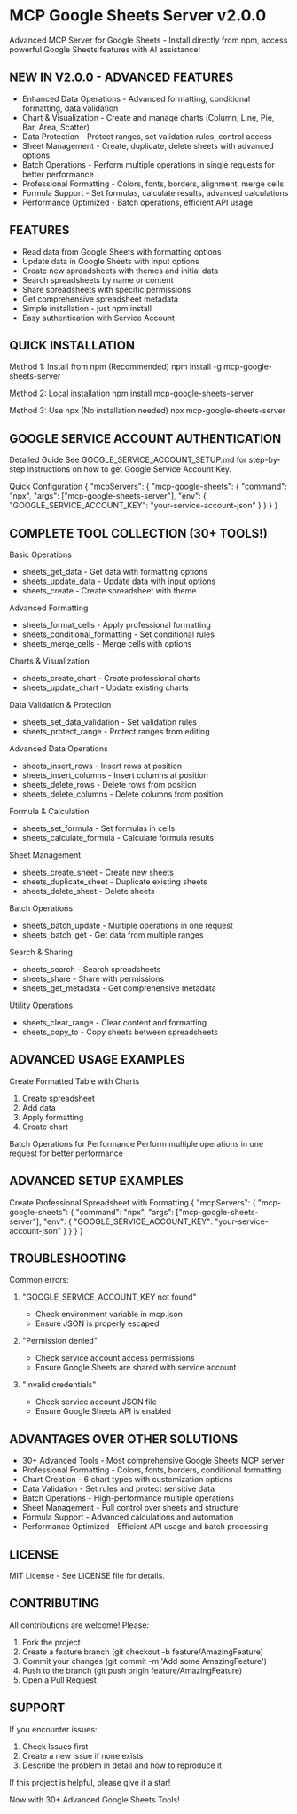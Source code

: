 MCP Google Sheets Server v2.0.0
==============================

Advanced MCP Server for Google Sheets - Install directly from npm, access powerful Google Sheets features with AI assistance!

NEW IN V2.0.0 - ADVANCED FEATURES
----------------------------------

- Enhanced Data Operations - Advanced formatting, conditional formatting, data validation
- Chart & Visualization - Create and manage charts (Column, Line, Pie, Bar, Area, Scatter)
- Data Protection - Protect ranges, set validation rules, control access
- Sheet Management - Create, duplicate, delete sheets with advanced options
- Batch Operations - Perform multiple operations in single requests for better performance
- Professional Formatting - Colors, fonts, borders, alignment, merge cells
- Formula Support - Set formulas, calculate results, advanced calculations
- Performance Optimized - Batch operations, efficient API usage

FEATURES
--------

- Read data from Google Sheets with formatting options
- Update data in Google Sheets with input options
- Create new spreadsheets with themes and initial data
- Search spreadsheets by name or content
- Share spreadsheets with specific permissions
- Get comprehensive spreadsheet metadata
- Simple installation - just npm install
- Easy authentication with Service Account

QUICK INSTALLATION
------------------

Method 1: Install from npm (Recommended)
npm install -g mcp-google-sheets-server

Method 2: Local installation
npm install mcp-google-sheets-server

Method 3: Use npx (No installation needed)
npx mcp-google-sheets-server

GOOGLE SERVICE ACCOUNT AUTHENTICATION
------------------------------------

Detailed Guide
See GOOGLE_SERVICE_ACCOUNT_SETUP.md for step-by-step instructions on how to get Google Service Account Key.

Quick Configuration
{
  "mcpServers": {
    "mcp-google-sheets": {
      "command": "npx",
      "args": ["mcp-google-sheets-server"],
      "env": {
        "GOOGLE_SERVICE_ACCOUNT_KEY": "your-service-account-json"
      }
    }
  }
}

COMPLETE TOOL COLLECTION (30+ TOOLS!)
-------------------------------------

Basic Operations
- sheets_get_data - Get data with formatting options
- sheets_update_data - Update data with input options
- sheets_create - Create spreadsheet with theme

Advanced Formatting
- sheets_format_cells - Apply professional formatting
- sheets_conditional_formatting - Set conditional rules
- sheets_merge_cells - Merge cells with options

Charts & Visualization
- sheets_create_chart - Create professional charts
- sheets_update_chart - Update existing charts

Data Validation & Protection
- sheets_set_data_validation - Set validation rules
- sheets_protect_range - Protect ranges from editing

Advanced Data Operations
- sheets_insert_rows - Insert rows at position
- sheets_insert_columns - Insert columns at position
- sheets_delete_rows - Delete rows from position
- sheets_delete_columns - Delete columns from position

Formula & Calculation
- sheets_set_formula - Set formulas in cells
- sheets_calculate_formula - Calculate formula results

Sheet Management
- sheets_create_sheet - Create new sheets
- sheets_duplicate_sheet - Duplicate existing sheets
- sheets_delete_sheet - Delete sheets

Batch Operations
- sheets_batch_update - Multiple operations in one request
- sheets_batch_get - Get data from multiple ranges

Search & Sharing
- sheets_search - Search spreadsheets
- sheets_share - Share with permissions
- sheets_get_metadata - Get comprehensive metadata

Utility Operations
- sheets_clear_range - Clear content and formatting
- sheets_copy_to - Copy sheets between spreadsheets

ADVANCED USAGE EXAMPLES
-----------------------

Create Formatted Table with Charts
1. Create spreadsheet
2. Add data
3. Apply formatting
4. Create chart

Batch Operations for Performance
Perform multiple operations in one request for better performance

ADVANCED SETUP EXAMPLES
------------------------

Create Professional Spreadsheet with Formatting
{
  "mcpServers": {
    "mcp-google-sheets": {
      "command": "npx",
      "args": ["mcp-google-sheets-server"],
      "env": {
        "GOOGLE_SERVICE_ACCOUNT_KEY": "your-service-account-json"
      }
    }
  }
}

TROUBLESHOOTING
---------------

Common errors:

1. "GOOGLE_SERVICE_ACCOUNT_KEY not found"
   - Check environment variable in mcp.json
   - Ensure JSON is properly escaped

2. "Permission denied"
   - Check service account access permissions
   - Ensure Google Sheets are shared with service account

3. "Invalid credentials"
   - Check service account JSON file
   - Ensure Google Sheets API is enabled

ADVANTAGES OVER OTHER SOLUTIONS
-------------------------------

- 30+ Advanced Tools - Most comprehensive Google Sheets MCP server
- Professional Formatting - Colors, fonts, borders, conditional formatting
- Chart Creation - 6 chart types with customization options
- Data Validation - Set rules and protect sensitive data
- Batch Operations - High-performance multiple operations
- Sheet Management - Full control over sheets and structure
- Formula Support - Advanced calculations and automation
- Performance Optimized - Efficient API usage and batch processing

LICENSE
-------

MIT License - See LICENSE file for details.

CONTRIBUTING
------------

All contributions are welcome! Please:

1. Fork the project
2. Create a feature branch (git checkout -b feature/AmazingFeature)
3. Commit your changes (git commit -m 'Add some AmazingFeature')
4. Push to the branch (git push origin feature/AmazingFeature)
5. Open a Pull Request

SUPPORT
-------

If you encounter issues:

1. Check Issues first
2. Create a new issue if none exists
3. Describe the problem in detail and how to reproduce it

If this project is helpful, please give it a star!

Now with 30+ Advanced Google Sheets Tools!
